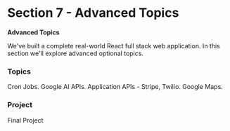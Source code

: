 # Section 7 - Advanced Topics

**Advanced Topics**

We've built a complete real-world React full stack web application. In this section we'll explore advanced optional topics.

### Topics

Cron Jobs. Google AI APIs. Application APIs - Stripe, Twilio. Google Maps.

### Project

Final Project

